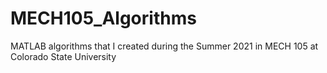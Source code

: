 # MECH105_Algorithms
MATLAB algorithms that I created during the Summer 2021 in MECH 105 at Colorado State University

